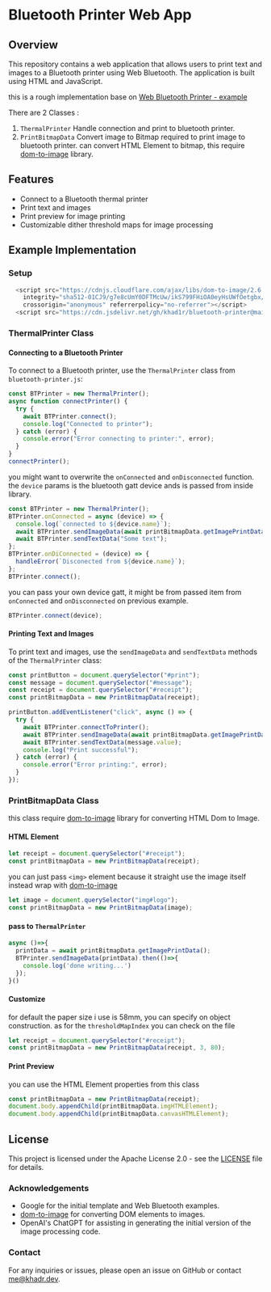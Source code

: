 # Bluetooth Printer Web App

## Overview

This repository contains a web application that allows users to print text and images to a Bluetooth printer using Web Bluetooth. The application is built using HTML and JavaScript.

this is a rough implementation base on [Web Bluetooth Printer - example](https://github.com/WebBluetoothCG/demos/tree/gh-pages/bluetooth-printer)

There are 2 Classes :

1. `ThermalPrinter` Handle connection and print to bluetooth printer.
1. `PrintBitmapData` Convert image to Bitmap required to print image to bluetooth printer. can convert HTML Element to bitmap, this require [dom-to-image](https://github.com/tsayen/dom-to-image) library.

## Features

- Connect to a Bluetooth thermal printer
- Print text and images
- Print preview for image printing
- Customizable dither threshold maps for image processing

## Example Implementation

### Setup

```javascript
  <script src="https://cdnjs.cloudflare.com/ajax/libs/dom-to-image/2.6.0/dom-to-image.min.js"
    integrity="sha512-01CJ9/g7e8cUmY0DFTMcUw/ikS799FHiOA0eyHsUWfOetgbx/t6oV4otQ5zXKQyIrQGTHSmRVPIgrgLcZi/WMA=="
    crossorigin="anonymous" referrerpolicy="no-referrer"></script>
  <script src="https://cdn.jsdelivr.net/gh/khad1r/bluetooth-printer@main/bluetooth-printer.js" defer></script>
```

### ThermalPrinter Class

#### Connecting to a Bluetooth Printer

To connect to a Bluetooth printer, use the `ThermalPrinter` class from `bluetooth-printer.js`:

```javascript
const BTPrinter = new ThermalPrinter();
async function connectPrinter() {
  try {
    await BTPrinter.connect();
    console.log("Connected to printer");
  } catch (error) {
    console.error("Error connecting to printer:", error);
  }
}
connectPrinter();
```

you might want to overwrite the `onConnected` and `onDisconnected` function. the `device` params is the bluetooth gatt device ands is passed from inside library.

```javascript
const BTPrinter = new ThermalPrinter();
BTPrinter.onConnected = async (device) => {
  console.log(`connected to ${device.name}`);
  await BTPrinter.sendImageData(await printBitmapData.getImagePrintData());
  await BTPrinter.sendTextData("Some text");
};
BTPrinter.onDiConnected = (device) => {
  handleError(`Disconected from ${device.name}`);
};
BTPrinter.connect();
```

you can pass your own device gatt, it might be from passed item from `onConnected` and `onDisconnected` on previous example.

```javascript
BTPrinter.connect(device);
```

#### Printing Text and Images

To print text and images, use the `sendImageData` and `sendTextData` methods of the `ThermalPrinter` class:

```javascript
const printButton = document.querySelector("#print");
const message = document.querySelector("#message");
const receipt = document.querySelector("#receipt");
const printBitmapData = new PrintBitmapData(receipt);

printButton.addEventListener("click", async () => {
  try {
    await BTPrinter.connectToPrinter();
    await BTPrinter.sendImageData(await printBitmapData.getImagePrintData());
    await BTPrinter.sendTextData(message.value);
    console.log("Print successful");
  } catch (error) {
    console.error("Error printing:", error);
  }
});
```

### PrintBitmapData Class

this class require [dom-to-image](https://github.com/tsayen/dom-to-image) library for converting HTML Dom to Image.

#### HTML Element

```javascript
let receipt = document.querySelector("#receipt");
const printBitmapData = new PrintBitmapData(receipt);
```

you can just pass `<img>` element because it straight use the image itself instead wrap with [dom-to-image](https://github.com/tsayen/dom-to-image)

```javascript
let image = document.querySelector("img#logo");
const printBitmapData = new PrintBitmapData(image);
```

#### pass to `ThermalPrinter`

```javascript
async ()=>{
  printData = await printBitmapData.getImagePrintData();
  BTPrinter.sendImageData(printData).then(()=>{
    console.log('done writing...')
  });
}()
```

#### Customize

for default the paper size i use is 58mm, you can specify on object construction. as for the `thresholdMapIndex` you can check on the file

```javascript
let receipt = document.querySelector("#receipt");
const printBitmapData = new PrintBitmapData(receipt, 3, 80);
```

#### Print Preview

you can use the HTML Element properties from this class

```javascript
const printBitmapData = new PrintBitmapData(receipt);
document.body.appendChild(printBitmapData.imgHTMLElement);
document.body.appendChild(printBitmapData.canvasHTMLElement);
```

## License

This project is licensed under the Apache License 2.0 - see the [LICENSE](./LICENSE) file for details.

### Acknowledgements

- Google for the initial template and Web Bluetooth examples.
- [dom-to-image](https://github.com/tsayen/dom-to-image) for converting DOM elements to images.
- OpenAI's ChatGPT for assisting in generating the initial version of the image processing code.

### Contact

For any inquiries or issues, please open an issue on GitHub or contact [me@khadr.dev](me@khadr.dev).
